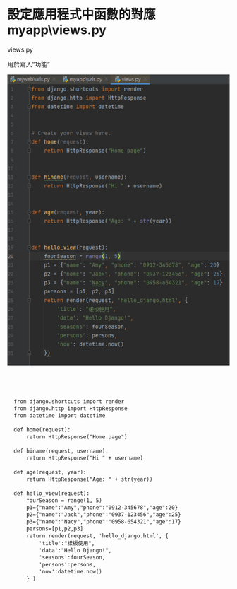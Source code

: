 # 設定應用程式中函數的對應 myapp\views.py

views.py

用於寫入”功能”

![image](https://github.com/YueYue32/Django_Learning/blob/main/7.%20%E7%B6%B2%E5%9D%80%E7%9A%84%E5%B0%8D%E6%87%89%E8%88%87%E5%A7%94%E6%B4%BE/1.%20%E8%A8%AD%E5%AE%9A%E6%87%89%E7%94%A8%E7%A8%8B%E5%BC%8F%E4%B8%AD%E5%87%BD%E6%95%B8%E7%9A%84%E5%B0%8D%E6%87%89%20myapp%20views.py/1.png)


# 
<br>

      from django.shortcuts import render
      from django.http import HttpResponse
      from datetime import datetime
         
      def home(request):
          return HttpResponse("Home page")
          
      def hiname(request, username):
          return HttpResponse("Hi " + username)
          
      def age(request, year):
          return HttpResponse("Age: " + str(year))
          
      def hello_view(request):
          fourSeason = range(1, 5)
          p1={"name":"Amy","phone":"0912-345678","age":20}
          p2={"name":"Jack","phone":"0937-123456","age":25}
          p3={"name":"Nacy","phone":"0958-654321","age":17}
          persons=[p1,p2,p3]
          return render(request, 'hello_django.html', {
              'title':"樣板使用",
              'data':"Hello Django!",
              'seasons':fourSeason,
              'persons':persons,
              'now':datetime.now()
          } )
